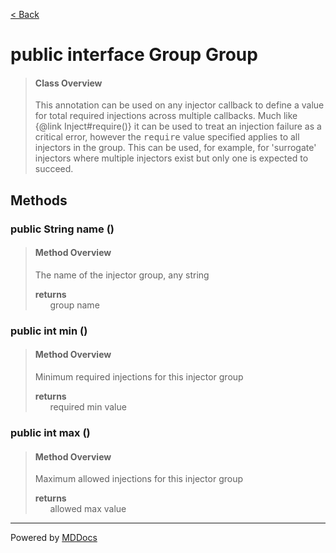 [< Back](../README.md)
# public interface Group Group #
>#### Class Overview ####
>This annotation can be used on any injector callback to define a value for
 total required injections across multiple callbacks. Much like
 {@link Inject#require()} it can be used to treat an injection failure as a
 critical error, however the <tt>require</tt> value specified applies to all
 injectors in the group. This can be used, for example, for 'surrogate'
 injectors where multiple injectors exist but only one is expected to succeed.
## Methods ##
### public String name () ###
>#### Method Overview ####
>The name of the injector group, any string
>
>**returns**<br />
>&nbsp;&nbsp;&nbsp;&nbsp;&nbsp;&nbsp;group name
>
### public int min () ###
>#### Method Overview ####
>Minimum required injections for this injector group
>
>**returns**<br />
>&nbsp;&nbsp;&nbsp;&nbsp;&nbsp;&nbsp;required min value
>
### public int max () ###
>#### Method Overview ####
>Maximum allowed injections for this injector group
>
>**returns**<br />
>&nbsp;&nbsp;&nbsp;&nbsp;&nbsp;&nbsp;allowed max value
>

---
Powered by [MDDocs](https://github.com/VRCube/MDDocs)